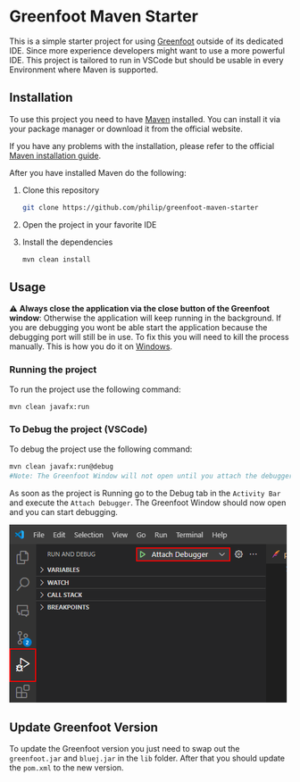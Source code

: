 # Greenfoot Maven Starter

This is a simple starter project for using [Greenfoot](https://greenfoot.org/home) outside of its dedicated IDE. Since more experience developers might want to use a more powerful IDE. This project is tailored to run in VSCode but should be usable in every Environment where Maven is supported.

## Installation

To use this project you need to have [Maven](https://maven.apache.org/) installed. You can install it via your package manager or download it from the official website.

If you have any problems with the installation, please refer to the official [Maven installation guide](https://maven.apache.org/install.html).

After you have installed Maven do the following:

1. Clone this repository

   ```bash
   git clone https://github.com/philip/greenfoot-maven-starter
   ```

2. Open the project in your favorite IDE

3. Install the dependencies

   ```bash
   mvn clean install
   ```

## Usage

:warning: **Always close the application via the close button of the Greenfoot window**: Otherwise the application will keep running in the background. If you are debugging you wont be able start the application because the debugging port will still be in use. To fix this you will need to kill the process manually. This is how you do it on [Windows](https://stackoverflow.com/a/39633428/19043394).

### Running the project

To run the project use the following command:

```bash
mvn clean javafx:run
```

### To Debug the project (VSCode)

To debug the project use the following command:

```bash
mvn clean javafx:run@debug
#Note: The Greenfoot Window will not open until you attach the debugger
```

As soon as the project is Running go to the Debug tab in the `Activity Bar` and execute the `Attach Debugger`. The Greenfoot Window should now open and you can start debugging.

![Location of Debugger and Script](./assets/debug-tutorial.png)

## Update Greenfoot Version

To update the Greenfoot version you just need to swap out the `greenfoot.jar` and `bluej.jar` in the `lib` folder. After that you should update the `pom.xml` to the new version.
